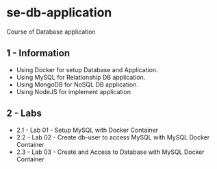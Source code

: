 # se-db-application
Course of Database application

## 1 - Information

* Using Docker for setup Database and Application.
* Using MySQL for Relationship DB application.
* Using MongoDB for NoSQL DB application.
* Using NodeJS for implement application

## 2 - Labs

* 2.1 - Lab 01 - Setup MySQL with Docker Container
* 2.2 - Lab 02 - Create db-user to access MySQL with MySQL Docker Container
* 2.3 - Lab 03 - Create and Access to Database with MySQL Docker Container